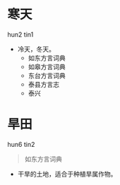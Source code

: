 # 寒天
hun2 tin1
+ 冷天，冬天。
  * 如东方言词典
  * 如皋方言词典
  * 东台方言词典
  * 泰县方言志
  * 泰兴

# 旱田
hun6 tin2
> 如东方言词典
- 干旱的土地，适合于种植旱属作物。
